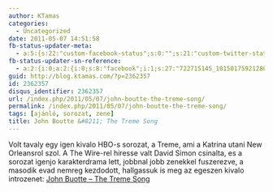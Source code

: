 ```yaml
---
author: KTamas
categories:
  - Uncategorized
date: 2011-05-07 14:51:58
fb-status-updater-meta:
  - a:5:{s:22:"custom-facebook-status";s:0:"";s:21:"custom-twitter-status";s:0:"";s:7:"fb-push";s:1:"1";s:7:"tw-push";s:1:"1";s:4:"push";s:1:"1";}
fb-status-updater-sn-reference:
  - a:2:{i:0;a:2:{i:0;s:8:"facebook";i:1;s:27:"722715145_10150175921280146";}i:1;a:2:{i:0;s:7:"twitter";i:1;s:17:"66847771617017856";}}
guid: http://blog.ktamas.com/?p=2362357
id: 2362357
disqus_identifier: 2362357
url: /index.php/2011/05/07/john-boutte-the-treme-song/
permalink: /index.php/2011/05/07/john-boutte-the-treme-song/
tags: [ajánló, sorozat, zene]
title: John Boutte &#8211; The Treme Song
---
```


Volt tavaly egy igen kivalo HBO-s sorozat, a Treme, ami a Katrina utani New Orleansrol szol. A The Wire-rel hiresse valt David Simon csinalta, es a sorozat igenjo karakterdrama lett, jobbnal jobb zenekkel fuszerezve, a masodik evad nemreg kezdodott, hallgassuk is meg az egeszen kivalo introzenet: <a href="http://soundcloud.com/tomspeed-1/12-treme-song">John Buotte &#8211; The Treme Song</a>
